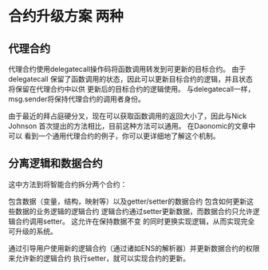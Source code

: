 # 合约升级方案 两种

## 代理合约
代理合约使用delegatecall操作码将函数调用转发到可更新的目标合约。 由于delegatecall 
保留了函数调用的状态，因此可以更新目标合约的逻辑，并且状态将保留在代理合约中以供 
更新后的目标合约的逻辑使用。 与delegatecall一样，msg.sender将保持代理合约的调用者身份。

由于最近的拜占庭硬分叉，现在可以获取函数调用的返回大小了，因此与Nick Johnson 
首次提出的方法相比，目前这种方法可以通用。 在Daonomic的文章中可以 
看到一个通用代理合约的例子，你可以更详细地了解这个机制。

## 分离逻辑和数据合约
这中方法到将智能合约拆分两个合约：

包含数据（变量，结构，映射等）以及getter/setter的数据合约
包含如何更新这些数据的业务逻辑的逻辑合约
逻辑合约通过setter更新数据，而数据合约只允许逻辑合约调用setter。 这允许在保持数据不变 
的同时更换实现逻辑，从而实现完全可升级的系统。

通过引导用户使用新的逻辑合约（通过诸如ENS的解析器）并更新数据合约的权限来允许新的逻辑合约 
执行setter，就可以实现合约的更新。
